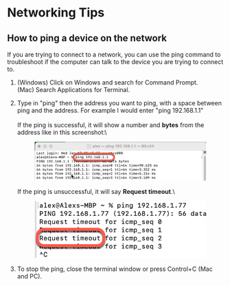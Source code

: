 # Networking Tips

## How to ping a device on the network

If you are trying to connect to a network, you can use the ping command to troubleshoot if the computer can talk to the device you are trying to connect to.&#x20;

1. (Windows) Click on Windows and search for Command Prompt. \
   (Mac) Search Applications for Terminal.
2.  Type in "ping" then the address you want to ping, with a space between ping and the address. For example I would enter "ping 192.168.1.1"\
    \
    If the ping is successful, it will show a number and **bytes** from the address like in this screenshot:\


    <figure><img src="../.gitbook/assets/image (13).png" alt=""><figcaption></figcaption></figure>

    If the ping is unsuccessful, it will say **Request timeout**.\


    <figure><img src="../.gitbook/assets/image (14).png" alt=""><figcaption></figcaption></figure>


3. To stop the ping, close the terminal window or press Control+C (Mac and PC).&#x20;
